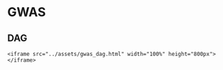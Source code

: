 # GWAS

## DAG

```@raw html
<iframe src="../assets/gwas_dag.html" width="100%" height="800px"></iframe>
```